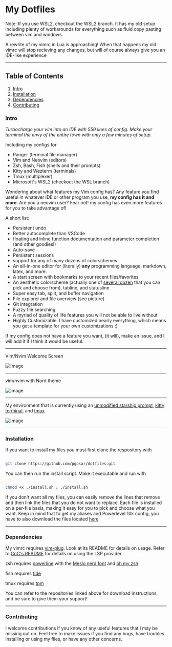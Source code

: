 # My Dotfiles

Note: If you use WSL2, checkout the WSL2 branch. It has my old setup including plenty of workarounds for everything such as fluid copy pasting between vim and windows.

A rewrite of my vimrc in Lua is approaching! When that happens my old vimrc will stop recieving any changes, but will of course always give you an IDE-like experience

<hr />

## Table of Contents
1. [Intro](#intro)
2. [Installation](#installation)
3. [Dependencies](#dependencies)
4. [Contributing](#contributing)

### Intro
_Turbocharge your vim into an IDE with 550 lines of config. Make your terminal the envy of the entire town with only a few minutes of setup._

Including my configs for 

* Ranger (terminal file manager)
* Vim and Neovim (editors)
* Zsh, Bash, Fish (shells and their prompts)
* Kitty and Wezterm (terminals)
* Tmux (multiplexer)
* Microsoft's WSL2 (checkout the WSL branch)

Wondering about what features my Vim config has? Any feature you find useful in whatever IDE or other program you use, **my config has it and more**. Are you a neovim user? Fear not! my config has even more features for you to take advantage of!

A short list:

* Persistent undo
* Better autocomplete than VSCode
* floating and inline function documentation and parameter completion (and other goodies!)
* Auto-save
* Persistent sessions
* support for any of many dozens of colorschemes
* An all-in-one editor for (literally) **any** programming language, markdown, latex, and more.
* A start screen with bookmarks to your recent files/favorites
* An aesthetic colorscheme (actually one of [several dozen](https://github.com/flazz/vim-colorschemes) that you can pick and choose from), tabline, and statusline
* Super easy tab, split, and buffer navigation
* File explorer and file overview (see picture)
* Git integration
* Fuzzy file searching
* A myriad of quality of life features you will not be able to live without
* Highly Customizable. I have customized nearly everything, which means you get a template for your own customizations :) 

If my config does not have a feature you want, (it will), make an issue, and I will add it if I think it would be useful.

<hr />

Vim/Nvim Welcome Screen

![image](https://user-images.githubusercontent.com/55164602/182413717-ccb80aa5-c879-4671-9562-ebc628a7dd2d.png)

<hr />

vim/nvim with Nord theme

![image](https://user-images.githubusercontent.com/55164602/182413341-18bdc1d2-f9a0-403c-ba0e-9a15ff37d8d5.png)


<hr />

My environment that is currently using an [unmodified starship prompt](https://github.com/starship/starship), [kitty terminal](https://sw.kovidgoyal.net/kitty/), and [tmux](https://github.com/tmux/tmux)

![image](https://user-images.githubusercontent.com/55164602/182411940-805e9c36-c5c1-4688-afe7-06e04ee76495.png)

<hr />

### Installation

If you want to install my files you must first clone the respository with 

``` bash

git clone https://github.com/pgosar/dotfiles.git

```

You can then run the install script. Make it executable and run with 

```bash

chmod +x ./install.sh ; ./install.sh

```

If you don't want all my files, you can easily remove the lines that remove and then link the files that you do not want to replace. Each file is installed on a per-file basis, making it easy for you to pick and choose what you want. Keep in mind that to get my aliases and Powerlevel 10k config, you have to also download the files located [here](https://github.com/pgosar/dotfiles/tree/main/dotfiles/other)

<hr />

### Dependencies
My vimrc requires [vim-plug](https://github.com/junegunn/vim-plug). Look at its README for details on usage. Refer to [CoC's README](https://github.com/neoclide/coc.nvim) for details on using the LSP provider.

zsh requires [powerline](powerline/powerline) with the [Meslo nerd font](https://github.com/ryanoasis/nerd-fonts) and [oh my zsh](https://github.com/ohmyzsh/ohmyzsh)

fish requires [tide](https://github.com/ilanCosman/tide)

tmux requires [tpm](https://github.com/tmux-plugins/tpm)

You can refer to the repositories linked above for download instructions, and be sure to give them your support!

<hr />


### Contributing
I welcome contributions if you know of any useful features that I may be missing out on. Feel free to make issues if you find any bugs, have troubles installing or using my files, or have any other concerns.
